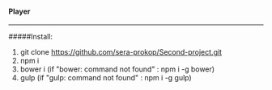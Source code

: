 #### Player
---------
#####Install:
1. git clone https://github.com/sera-prokop/Second-project.git
2. npm i
3. bower i (if "bower: command not found" : npm i -g bower)
4. gulp (if "gulp: command not found" : npm i -g gulp)
